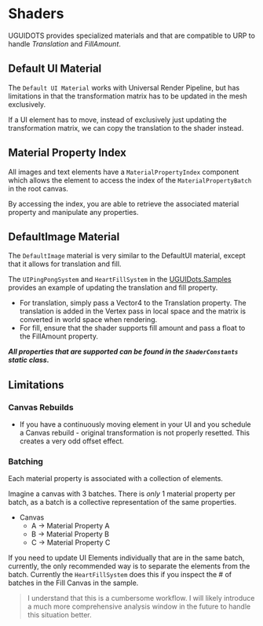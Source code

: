 # Shaders

UGUIDOTS provides specialized materials and that are compatible to URP to handle _Translation_ and _FillAmount_.

## Default UI Material

The `Default UI Material` works with Universal Render Pipeline, but has limitations in that the transformation matrix 
has to be updated in the mesh exclusively.

If a UI element has to move, instead of exclusively just updating the transformation matrix, we can copy the translation 
to the shader instead.

## Material Property Index

All images and text elements have a `MaterialPropertyIndex` component which allows the element to access the index 
of the `MaterialPropertyBatch` in the root canvas.

By accessing the index, you are able to retrieve the associated material property and manipulate any properties.

## DefaultImage Material
The `DefaultImage` material is very similar to the DefaultUI material, except that it allows for translation and fill.

The `UIPingPongSystem` and `HeartFillSystem` in the [UGUIDots.Samples](https://github.com/InitialPrefabs/UGUIDots.Samples) 
provides an example of updating the translation and fill property.

* For translation, simply pass a Vector4 to the Translation property. The translation is added in the Vertex pass in 
local space and the matrix is converted in world space when rendering.
* For fill, ensure that the shader supports fill amount and pass a float to the FillAmount property.

***All properties that are supported can be found in the `ShaderConstants` static class.***

## Limitations

### Canvas Rebuilds
* If you have a continuously moving element in your UI and you schedule a Canvas rebuild - original transformation is not 
properly resetted. This creates a very odd offset effect.

### Batching
Each material property is associated with a collection of elements.

Imagine a canvas with 3 batches. There is _only_ 1 material property per batch, as a batch is a collective representation 
of the same properties.

* Canvas
  * A -> Material Property A
  * B -> Material Property B
  * C -> Material Property C

If you need to update UI Elements individually that are in the same batch, currently, the only recommended way is to 
separate the elements from the batch. Currently the `HeartFillSystem` does this if you inspect the # of batches in the 
Fill Canvas in the sample.

> I understand that this is a cumbersome workflow. I will likely introduce a much more comprehensive analysis window in 
the future to handle this situation better.
